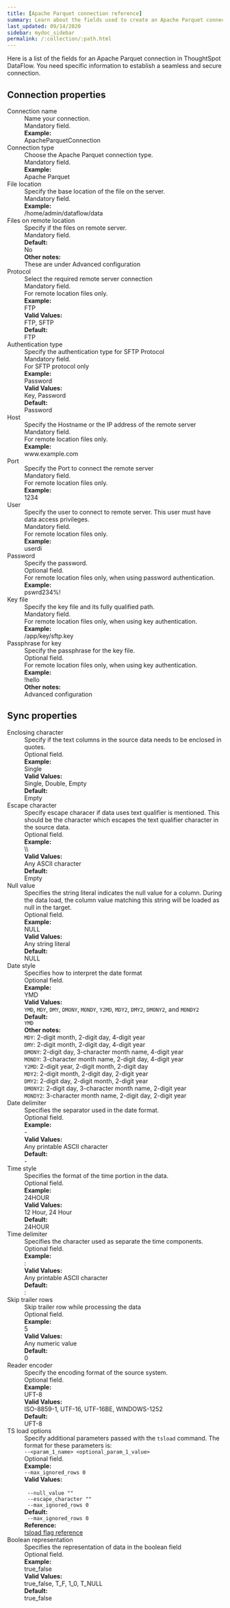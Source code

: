 ```yaml
---
title: [Apache Parquet connection reference]
summary: Learn about the fields used to create an Apache Parquet connection with ThoughtSpot DataFlow.
last_updated: 09/14/2020
sidebar: mydoc_sidebar
permalink: /:collection/:path.html
---
```


Here is a list of the fields for an Apache Parquet connection in ThoughtSpot DataFlow. You need specific information to establish a seamless and secure connection.

## Connection properties

<dl id="dataflow-apache-parquet-connection-properties">
<dlentry id="dataflow-apache-parquet-conn-connection-name"><dt>Connection name</dt><dd id="connection-name-description">Name your connection.</dd><dd id="connection-name-required">Mandatory field.</dd><dd id="connection-name-example"><strong>Example:</strong><br/>ApacheParquetConnection</dd></dlentry>
<dlentry id="dataflow-apache-parquet-conn-connection-type"><dt>Connection type</dt><dd id="connection-type-description">Choose the Apache Parquet connection type.</dd><dd id="connection-type-required">Mandatory field.</dd><dd id="connection-type-example"><strong>Example:</strong><br/>Apache Parquet</dd></dlentry>
<dlentry id="dataflow-apache-parquet-conn-file-location"><dt>File location</dt><dd id="file-location-description">Specify the base location of the file on the server.</dd><dd id="file-location-required">Mandatory field.</dd><dd id="file-location-example"><strong>Example:</strong><br/>/home/admin/dataflow/data</dd></dlentry>
<dlentry id="dataflow-apache-parquet-conn-files-on-remote-location"><dt>Files on remote location</dt><dd id="files-on-remote-location-description">Specify if the files on remote server.</dd><dd id="files-on-remote-location-required">Mandatory field.</dd><dd id="files-on-remote-location-default"><strong>Default:</strong><br/>No</dd><dd id="files-on-remote-location-other"><strong>Other notes:</strong><br/>These are under Advanced configuration</dd></dlentry>
<dlentry id="dataflow-apache-parquet-conn-protocol"><dt>Protocol</dt><dd id="protocol-description">Select the required remote server connection</dd><dd id="protocol-required">Mandatory field.<br/>For remote location files only.</dd><dd id="protocol-example"><strong>Example:</strong><br/>FTP</dd><dd id="protocol-valid-values"><strong>Valid Values:</strong><br/>FTP, SFTP</dd><dd id="protocol-default"><strong>Default:</strong><br/>FTP</dd></dlentry>
<dlentry id="dataflow-apache-parquet-conn-authentication-type"><dt>Authentication type</dt><dd id="authentication-type-description">Specify the authentication type for SFTP Protocol</dd><dd id="authentication-type-required">Mandatory field.<br/>For SFTP protocol only</dd><dd id="authentication-type-example"><strong>Example:</strong><br/>Password</dd><dd id="authentication-type-valid-values"><strong>Valid Values:</strong><br/>Key, Password</dd><dd id="authentication-type-default"><strong>Default:</strong><br/>Password</dd></dlentry>
<dlentry id="dataflow-apache-parquet-conn-host"><dt>Host</dt><dd id="host-description">Specify the Hostname or the IP address of the remote server</dd><dd id="host-required">Mandatory field.<br/>For remote location files only.</dd><dd id="host-example"><strong>Example:</strong><br/>www.example.com</dd></dlentry>
<dlentry id="dataflow-apache-parquet-conn-port"><dt>Port</dt><dd id="port-description">Specify the Port to connect the remote server</dd><dd id="port-required">Mandatory field.<br/>For remote location files only.</dd><dd id="port-example"><strong>Example:</strong><br/>1234</dd></dlentry>
<dlentry id="dataflow-apache-parquet-conn-user"><dt>User</dt><dd id="user-description">Specify the user to connect to remote server. This user must have data access privileges.</dd><dd id="user-required">Mandatory field.<br/>For remote location files only.</dd><dd id="user-example"><strong>Example:</strong><br/>userdi</dd></dlentry>
<dlentry id="dataflow-apache-parquet-conn-password"><dt>Password</dt><dd id="password-description">Specify the password.</dd><dd id="password-required">Optional field.<br/>For remote location files only, when using password authentication.</dd><dd id="password-example"><strong>Example:</strong><br/>pswrd234%!</dd></dlentry>
<dlentry id="dataflow-apache-parquet-conn-key-file"><dt>Key file</dt><dd id="key-file-description">Specify the key file and its fully qualified path.</dd><dd id="key-file-required">Mandatory field.<br/>For remote location files only, when using key authentication.</dd><dd id="key-file-example"><strong>Example:</strong><br/>/app/key/sftp.key</dd></dlentry>
<dlentry id="dataflow-apache-parquet-conn-passphrase-for-key"><dt>Passphrase for key</dt><dd id="passphrase-for-key-description">Specify the passphrase for the key file.</dd><dd id="passphrase-for-key-required">Optional field.<br/>For remote location files only, when using key authentication.</dd><dd id="passphrase-for-key-example"><strong>Example:</strong><br/>!hello</dd><dd id="passphrase-for-key-other"><strong>Other notes:</strong><br/>Advanced configuration</dd></dlentry>
</dl>

## Sync properties

<dl id="dataflow-apache-parquet-sync-properties">
<dlentry id="dataflow-apache-parquet-sync-enclosing-character"><dt>Enclosing character</dt><dd id="enclosing-character-description">Specify if the text columns in the source data needs to be enclosed in quotes.</dd><dd id="enclosing-character-required">Optional field.</dd><dd id="enclosing-character-example"><strong>Example:</strong><br/>Single</dd><dd id="enclosing-character-valid-values"><strong>Valid Values:</strong><br/>Single, Double, Empty</dd><dd id="enclosing-character-default"><strong>Default:</strong><br/>Empty</dd></dlentry>
<dlentry id="dataflow-apache-parquet-sync-"><dt>Escape character</dt><dd id="-description">Specify escape characer if data uses text qualifier is mentioned. This should be the character which escapes the text qualifier character in the source data.</dd><dd id="-required">Optional field.</dd><dd id="-example"><strong>Example:</strong><br/>\\</dd><dd id="-valid-values"><strong>Valid Values:</strong><br/>Any ASCII character</dd><dd id="-default"><strong>Default:</strong><br/>Empty</dd></dlentry>
<dlentry id="dataflow-apache-parquet-sync-"><dt>Null value</dt><dd id="-description">Specifies the string literal indicates the null value for a column. During the data load, the column value matching this string will be loaded as null in the target.</dd><dd id="-required">Optional field.</dd><dd id="-example"><strong>Example:</strong><br/>NULL</dd><dd id="-valid-values"><strong>Valid Values:</strong><br/>Any string literal</dd><dd id="-default"><strong>Default:</strong><br/>NULL</dd></dlentry>
<dlentry id="dataflow-apache-parquet-sync-"><dt>Date style</dt><dd id="-description">Specifies how to interpret the date format</dd><dd id="-required">Optional field.</dd><dd id="-example"><strong>Example:</strong><br/>YMD</dd><dd id="-valid-values"><strong>Valid Values:</strong><br/><code>YMD</code>, <code>MDY</code>, <code>DMY</code>, <code>DMONY</code>, <code>MONDY</code>, <code>Y2MD</code>, <code>MDY2</code>, <code>DMY2</code>, <code>DMONY2</code>, and <code>MONDY2</code></dd><dd id="-default"><strong>Default:</strong><br/><code>YMD</code></dd><dd id="-other"><strong>Other notes:</strong><br/><code>MDY</code>: 2-digit month, 2-digit day, 4-digit year<br/><code>DMY</code>: 2-digit month, 2-digit day, 4-digit year<br/><code>DMONY</code>: 2-digit day, 3-character month name, 4-digit year<br/><code>MONDY</code>: 3-character month name, 2-digit day, 4-digit year<br/><code>Y2MD</code>: 2-digit year, 2-digit month, 2-digit day<br/><code>MDY2</code>: 2-digit month, 2-digit day, 2-digit year<br/><code>DMY2</code>: 2-digit day, 2-digit month, 2-digit year<br/><code>DMONY2</code>: 2-digit day, 3-character month name, 2-digit year<br/><code>MONDY2</code>: 3-character month name, 2-digit day, 2-digit year</dd></dlentry>
<dlentry id="dataflow-apache-parquet-sync-"><dt>Date delimiter</dt><dd id="-description">Specifies the separator used in the date format.</dd><dd id="-required">Optional field.</dd><dd id="-example"><strong>Example:</strong><br/>-</dd><dd id="-valid-values"><strong>Valid Values:</strong><br/>Any printable ASCII character</dd><dd id="-default"><strong>Default:</strong><br/>-</dd></dlentry>
<dlentry id="dataflow-apache-parquet-sync-"><dt>Time style</dt><dd id="-description">Specifies the format of the time portion in the data.</dd><dd id="-required">Optional field.</dd><dd id="-example"><strong>Example:</strong><br/>24HOUR</dd><dd id="-valid-values"><strong>Valid Values:</strong><br/>12 Hour, 24 Hour</dd><dd id="-default"><strong>Default:</strong><br/>24HOUR</dd></dlentry>
<dlentry id="dataflow-apache-parquet-sync-"><dt>Time delimiter</dt><dd id="-description">Specifies the character used as separate the time components.</dd><dd id="-required">Optional field.</dd><dd id="-example"><strong>Example:</strong><br/>:</dd><dd id="-valid-values"><strong>Valid Values:</strong><br/>Any printable ASCII character</dd><dd id="-default"><strong>Default:</strong><br/>:</dd></dlentry>
<dlentry id="dataflow-apache-parquet-sync-"><dt>Skip trailer rows</dt><dd id="-description">Skip trailer row while processing the data</dd><dd id="-required">Optional field.</dd><dd id="-example"><strong>Example:</strong><br/>5</dd><dd id="-valid-values"><strong>Valid Values:</strong><br/>Any numeric value</dd><dd id="-default"><strong>Default:</strong><br/>0</dd></dlentry>
<dlentry id="dataflow-apache-parquet-sync-"><dt>Reader encoder</dt><dd id="-description">Specify the encoding format of the source system.</dd><dd id="-required">Optional field.</dd><dd id="-example"><strong>Example:</strong><br/>UFT-8</dd><dd id="-valid-values"><strong>Valid Values:</strong><br/>ISO-8859-1, UTF-16, UTF-16BE, WINDOWS-1252</dd><dd id="-default"><strong>Default:</strong><br/>UFT-8</dd></dlentry>
<dlentry id="dataflow-apache-parquet-sync-"><dt>TS load options</dt><dd id="-description">Specify additional parameters passed with the <code>tsload</code> command. The format for these parameters is:<br/><code>--&lt;param_1_name&gt; &lt;optional_param_1_value&gt;</code></dd><dd id="-required">Optional field.</dd><dd id="-example"><strong>Example:</strong><br/><code>--max_ignored_rows 0</code></dd><dd id="-valid-values"><strong>Valid Values:</strong><br/><br/><code> --null_value ""</code><br/><code> --escape_character ""</code><br/><code> --max_ignored_rows 0</code></dd><dd id="-default"><strong>Default:</strong><br/><code> --max_ignored_rows 0</code></dd><dd id="reference"><strong>Reference:</strong><br/><a href="{{ site.baseurl }}/reference/data-importer-ref.html">tsload flag reference</a></dd></dlentry>
<dlentry id="dataflow-apache-parquet-sync-boolean-representation"><dt>Boolean representation</dt><dd id="boolean-representation-description">Specifies the representation of data in the boolean field</dd><dd id="boolean-representation-required">Optional field.</dd><dd id="boolean-representation-example"><strong>Example:</strong><br/>true_false</dd><dd id="boolean-representation-valid-values"><strong>Valid Values:</strong><br/>true_false, T_F, 1_0, T_NULL</dd><dd id="boolean-representation-default"><strong>Default:</strong><br/>true_false</dd></dlentry></dl>
